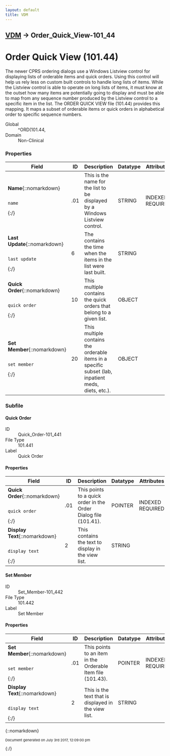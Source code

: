 ```yaml
---
layout: default
title: VDM
---
```


## [VDM](TableOfContents) &#8594; Order_Quick_View-101_44
# Order Quick View (101.44)
The newer CPRS ordering dialogs use a Windows Listview control for displaying lists of orderable items and quick orders.  Using this control will help us rely less on custom built controls to handle long lists of items.  While the Listview control is able to operate on long lists of items, it must know at the outset how many items are potentially going to display and must be able to map from any sequence number produced by the Listview control  to a specific item in the list.  The ORDER QUICK VIEW file (101.44) provides this mapping.  It maps a subset of orderable items or quick orders in alphabetical order to specific sequence numbers.

<dl>
<dt>Global</dt><dd>^ORD(101.44,</dd>
<dt>Domain</dt><dd>Non-Clinical</dd>
</dl>

### Properties

Field | ID | Description | Datatype | Attributes | Range
--- | --- | --- | --- | --- | ---
**Name**{::nomarkdown}<pre><code>  name</code></pre>{:/} | .01 | This is the name for the list to be displayed by a Windows Listview<br/>control. | STRING | INDEXED<br/>REQUIRED | 
**Last Update**{::nomarkdown}<pre><code>  last_update</code></pre>{:/} | 6 | The contains the time when the items in the list were last built. | STRING |  | 
**Quick Order**{::nomarkdown}<pre><code>  quick_order</code></pre>{:/} | 10 | This multiple contains the quick orders that belong to a given list. | OBJECT |  | [Quick_Order-101_441](#Quick_Order-101_441)
**Set Member**{::nomarkdown}<pre><code>  set_member</code></pre>{:/} | 20 | This multiple contains the orderable items in a specific subset (lab,<br/>inpatient meds, diets, etc.). | OBJECT |  | [Set_Member-101_442](#Set_Member-101_442)

### Subfile
#### <a name="Quick_Order-101_441"></a>Quick Order

<dl>
<dt>ID</dt><dd>Quick_Order-101_441</dd>
<dt>File Type</dt><dd>101.441</dd>
<dt>Label</dt><dd>Quick Order</dd></dl>

#### Properties

Field | ID | Description | Datatype | Attributes | Range
--- | --- | --- | --- | --- | ---
**Quick Order**{::nomarkdown}<pre><code>  quick_order</code></pre>{:/} | .01 | This points to a quick order in the Order Dialog file (101.41). | POINTER | INDEXED<br/>REQUIRED | [Order_Dialog-101_41](Order_Dialog-101_41)
**Display Text**{::nomarkdown}<pre><code>  display_text</code></pre>{:/} | 2 | This contains the text to display in the view list. | STRING |  | 

#### <a name="Set_Member-101_442"></a>Set Member

<dl>
<dt>ID</dt><dd>Set_Member-101_442</dd>
<dt>File Type</dt><dd>101.442</dd>
<dt>Label</dt><dd>Set Member</dd></dl>

#### Properties

Field | ID | Description | Datatype | Attributes | Range
--- | --- | --- | --- | --- | ---
**Set Member**{::nomarkdown}<pre><code>  set_member</code></pre>{:/} | .01 | This points to an item in the Orderable Item file (101.43). | POINTER | INDEXED<br/>REQUIRED | [Orderable_Items-101_43](Orderable_Items-101_43)
**Display Text**{::nomarkdown}<pre><code>  display_text</code></pre>{:/} | 2 | This is the text that is displayed in the view list. | STRING |  | 



{::nomarkdown} <br/><p style="font-size: 11px">Document generated on July 3rd 2017, 12:09:00 pm</p>{:/}